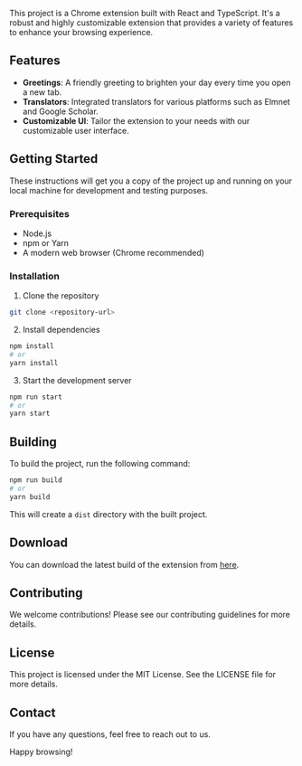 This project is a Chrome extension built with React and TypeScript. It's a robust and highly customizable extension that provides a variety of features to enhance your browsing experience.

## Features

- **Greetings**: A friendly greeting to brighten your day every time you open a new tab.
- **Translators**: Integrated translators for various platforms such as Elmnet and Google Scholar.
- **Customizable UI**: Tailor the extension to your needs with our customizable user interface.

## Getting Started

These instructions will get you a copy of the project up and running on your local machine for development and testing purposes.

### Prerequisites

- Node.js
- npm or Yarn
- A modern web browser (Chrome recommended)

### Installation

1. Clone the repository
```sh
git clone <repository-url>
```
2. Install dependencies
```sh
npm install
# or
yarn install
```
3. Start the development server
```sh
npm run start
# or
yarn start
```

## Building

To build the project, run the following command:

```sh
npm run build
# or
yarn build
```

This will create a `dist` directory with the built project.

## Download

You can download the latest build of the extension from [here](https://github.com/MahdiTa97/pj-chrome-extension/releases/download/v1.0.3/chrome-extension_1.0.3.zip).

## Contributing

We welcome contributions! Please see our contributing guidelines for more details.

## License

This project is licensed under the MIT License. See the LICENSE file for more details.

## Contact

If you have any questions, feel free to reach out to us.

Happy browsing!
